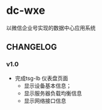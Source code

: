 # dc-wxe
以微信企业号实现的数据中心应用系统


## CHANGELOG

### v1.0
- 完成tsg-lb 仪表盘页面
  - 显示设备基本信息；
  - 显示服务器负载均衡信息
  - 显示网络接口信息
